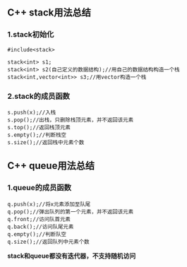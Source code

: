 ## C++ stack用法总结

### 1.stack初始化
```
#include<stack>

stack<int> s1;
stack<int> s2(自己定义的数据结构);//用自己的数据结构构造一个栈
stack<int,vector<int>> s3;//用vector构造一个栈
```

### 2.stack的成员函数
```
s.push(x);//入栈
s.pop();//出栈，只删除栈顶元素，并不返回该元素
s.top();//返回栈顶元素
s.empty();//判断栈空
s.size();//返回栈中元素个数
```

## C++ queue用法总结

### 1.queue的成员函数
```
q.push(x);//将x元素添加至队尾
q.pop();//弹出队列的第一个元素，并不返回该元素
q.front;//访问队首元素
q.back();//访问队尾元素
q.empty();//判断队空
q.size();//返回队列中元素个数

```

**stack和queue都没有迭代器，不支持随机访问**